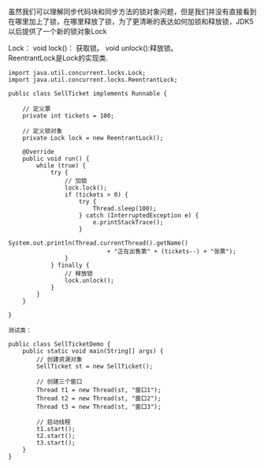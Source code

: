 虽然我们可以理解同步代码块和同步方法的锁对象问题，但是我们并没有直接看到在哪里加上了锁，在哪里释放了锁，为了更清晰的表达如何加锁和释放锁，JDK5以后提供了一个新的锁对象Lock

Lock：
	void lock()： 获取锁。
	void unlock():释放锁。  
ReentrantLock是Lock的实现类.


	import java.util.concurrent.locks.Lock;
	import java.util.concurrent.locks.ReentrantLock;

	public class SellTicket implements Runnable {

		// 定义票
		private int tickets = 100;

		// 定义锁对象
		private Lock lock = new ReentrantLock();

		@Override
		public void run() {
			while (true) {
				try {
					// 加锁
					lock.lock();
					if (tickets > 0) {
						try {
							Thread.sleep(100);
						} catch (InterruptedException e) {
							e.printStackTrace();
						}
						System.out.println(Thread.currentThread().getName()
								+ "正在出售第" + (tickets--) + "张票");
					}
				} finally {
					// 释放锁
					lock.unlock();
				}
			}
		}

	}
	
	测试类：
	
	public class SellTicketDemo {
		public static void main(String[] args) {
			// 创建资源对象
			SellTicket st = new SellTicket();

			// 创建三个窗口
			Thread t1 = new Thread(st, "窗口1");
			Thread t2 = new Thread(st, "窗口2");
			Thread t3 = new Thread(st, "窗口3");

			// 启动线程
			t1.start();
			t2.start();
			t3.start();
		}
	}

	

